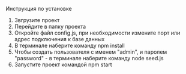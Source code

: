Инструкция по установке

1. Звгрузите проект
2. Перейдите в папку проекта
3. Откройте файл config.js, при необходимости измените порт или адрес подключения к базе данных
4. В терминале наберите команду npm install
5. Чтобы создать пользователя с именем "admin", и паролем "password" - в терминале наберите команду node seed.js
6. Запустите проект командой npm start